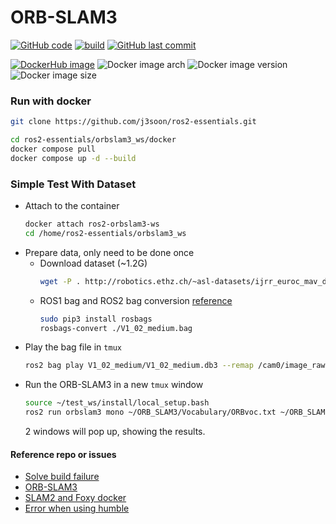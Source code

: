 # ORB-SLAM3

[![GitHub code](https://img.shields.io/badge/code-blue?logo=github&label=github)](https://github.com/j3soon/ros2-essentials/tree/main/orbslam3_ws)
[![build](https://img.shields.io/github/actions/workflow/status/j3soon/ros2-essentials/build-orbslam3-ws.yaml?label=build)](https://github.com/j3soon/ros2-essentials/actions/workflows/build-orbslam3-ws.yaml)
[![GitHub last commit](https://img.shields.io/github/last-commit/j3soon/ros2-essentials?path=orbslam3_ws)](https://github.com/j3soon/ros2-essentials/commits/main/orbslam3_ws)

[![DockerHub image](https://img.shields.io/badge/dockerhub-j3soon/ros2--orbslam3--ws-important.svg?logo=docker)](https://hub.docker.com/r/j3soon/ros2-orbslam3-ws/tags)
![Docker image arch](https://img.shields.io/badge/arch-amd64-blueviolet)
![Docker image version](https://img.shields.io/docker/v/j3soon/ros2-orbslam3-ws)
![Docker image size](https://img.shields.io/docker/image-size/j3soon/ros2-orbslam3-ws)

### Run with docker

```bash
git clone https://github.com/j3soon/ros2-essentials.git
```

```bash
cd ros2-essentials/orbslam3_ws/docker
docker compose pull
docker compose up -d --build
```

### Simple Test With Dataset

- Attach to the container
  ```sh
  docker attach ros2-orbslam3-ws
  cd /home/ros2-essentials/orbslam3_ws
  ```
- Prepare data, only need to be done once
  - Download dataset (~1.2G)
    ```bash
    wget -P . http://robotics.ethz.ch/~asl-datasets/ijrr_euroc_mav_dataset/vicon_room1/V1_02_medium/V1_02_medium.bag
    ```
  - ROS1 bag and ROS2 bag conversion [reference](https://docs.openvins.com/dev-ros1-to-ros2.html)
    ```bash
    sudo pip3 install rosbags
    rosbags-convert ./V1_02_medium.bag
    ```
- Play the bag file in `tmux`
  ```bash
  ros2 bag play V1_02_medium/V1_02_medium.db3 --remap /cam0/image_raw:=/camera
  ```
- Run the ORB-SLAM3 in a new `tmux` window
  ```bash
  source ~/test_ws/install/local_setup.bash
  ros2 run orbslam3 mono ~/ORB_SLAM3/Vocabulary/ORBvoc.txt ~/ORB_SLAM3/Examples_old/Monocular/EuRoC.yaml false
  ```
  2 windows will pop up, showing the results.

#### Reference repo or issues

- [Solve build failure](https://github.com/UZ-SLAMLab/ORB_SLAM3/issues/566)
- [ORB-SLAM3](https://github.com/UZ-SLAMLab/ORB_SLAM3)
- [SLAM2 and Foxy docker](https://github.com/alsora/ros2-ORB_SLAM2/tree/master)
- [Error when using humble](https://github.com/alsora/ros2-ORB_SLAM2/issues/8#issuecomment-1461570970)
